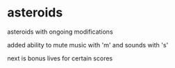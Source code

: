 # asteroids
asteroids with ongoing modifications

added ability to mute music with 'm' and sounds with 's'

next is bonus lives for certain scores
